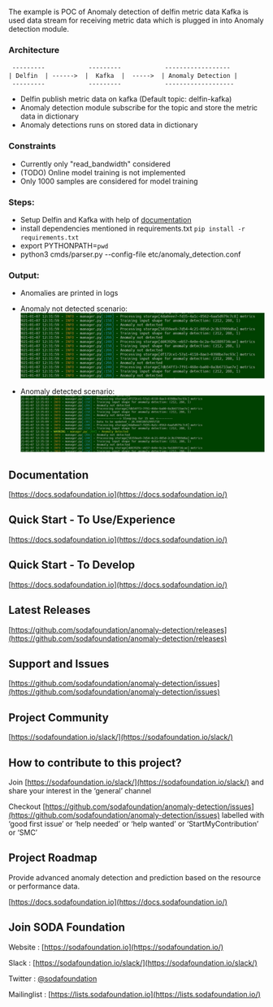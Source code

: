 The example is POC of Anomaly detection of delfin metric data
Kafka is used data stream for receiving metric data which is plugged in into Anomaly detection module.

### Architecture

````
 ---------            ---------            ------------------
| Delfin  | ------>  |  Kafka  |  ----->  | Anomaly Detection |
 ---------            ---------            -------------------
````

- Delfin publish metric data on kafka (Default topic: delfin-kafka)
- Anomaly detection module subscribe for the topic and store the metric data in dictionary
- Anomaly detections runs on stored data in dictionary

### Constraints

- Currently only "read_bandwidth" considered
- (TODO) Online model training is not implemented 
- Only 1000 samples are considered for model training

### Steps:
- Setup Delfin and Kafka with help of [documentation](https://docs.sodafoundation.io/guides/developer-guides/delfin/)
- install dependencies mentioned in requirements.txt ```pip install -r requirements.txt```
- export PYTHONPATH=`pwd`
- python3 cmds/parser.py --config-file etc/anomaly_detection.conf

### Output:
- Anomalies are printed in logs
- Anomaly not detected scenario:
  ![alt text](./img/AnomalyNotDetected.JPG)
    
- Anomaly detected scenario:
  ![alt text](./img/AnomalyDetected.JPG)

## Documentation

[https://docs.sodafoundation.io](https://docs.sodafoundation.io/)

## Quick Start - To Use/Experience

[https://docs.sodafoundation.io](https://docs.sodafoundation.io/)

## Quick Start - To Develop

[https://docs.sodafoundation.io](https://docs.sodafoundation.io/)

## Latest Releases

[https://github.com/sodafoundation/anomaly-detection/releases](https://github.com/sodafoundation/anomaly-detection/releases)

## Support and Issues

[https://github.com/sodafoundation/anomaly-detection/issues](https://github.com/sodafoundation/anomaly-detection/issues)

## Project Community

[https://sodafoundation.io/slack/](https://sodafoundation.io/slack/)

## How to contribute to this project?

Join [https://sodafoundation.io/slack/](https://sodafoundation.io/slack/) and share your interest in the ‘general’ channel

Checkout [https://github.com/sodafoundation/anomaly-detection/issues](https://github.com/sodafoundation/anomaly-detection/issues) labelled with ‘good first issue’ or ‘help needed’ or ‘help wanted’ or ‘StartMyContribution’ or ‘SMC’

## Project Roadmap

Provide advanced anomaly detection and prediction based on the resource or performance data.

[https://docs.sodafoundation.io](https://docs.sodafoundation.io/)

## Join SODA Foundation

Website : [https://sodafoundation.io](https://sodafoundation.io/)

Slack  : [https://sodafoundation.io/slack/](https://sodafoundation.io/slack/)

Twitter  : [@sodafoundation](https://twitter.com/sodafoundation)

Mailinglist  : [https://lists.sodafoundation.io](https://lists.sodafoundation.io/)